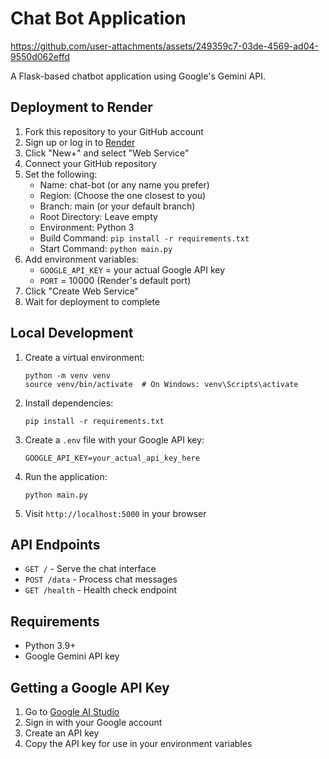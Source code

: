 # Chat Bot Application

https://github.com/user-attachments/assets/249359c7-03de-4569-ad04-9550d062effd

A Flask-based chatbot application using Google's Gemini API.

## Deployment to Render

1. Fork this repository to your GitHub account
2. Sign up or log in to [Render](https://render.com)
3. Click "New+" and select "Web Service"
4. Connect your GitHub repository
5. Set the following:
   - Name: chat-bot (or any name you prefer)
   - Region: (Choose the one closest to you)
   - Branch: main (or your default branch)
   - Root Directory: Leave empty
   - Environment: Python 3
   - Build Command: `pip install -r requirements.txt`
   - Start Command: `python main.py`
6. Add environment variables:
   - `GOOGLE_API_KEY` = your actual Google API key
   - `PORT` = 10000 (Render's default port)
7. Click "Create Web Service"
8. Wait for deployment to complete

## Local Development

1. Create a virtual environment:
   ```
   python -m venv venv
   source venv/bin/activate  # On Windows: venv\Scripts\activate
   ```

2. Install dependencies:
   ```
   pip install -r requirements.txt
   ```

3. Create a `.env` file with your Google API key:
   ```
   GOOGLE_API_KEY=your_actual_api_key_here
   ```

4. Run the application:
   ```
   python main.py
   ```

5. Visit `http://localhost:5000` in your browser

## API Endpoints

- `GET /` - Serve the chat interface
- `POST /data` - Process chat messages
- `GET /health` - Health check endpoint

## Requirements

- Python 3.9+
- Google Gemini API key

## Getting a Google API Key

1. Go to [Google AI Studio](https://aistudio.google.com/)
2. Sign in with your Google account
3. Create an API key
4. Copy the API key for use in your environment variables
